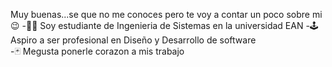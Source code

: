 Muy buenas...se que no me conoces pero te voy a contar un poco sobre mi😉
-🧑‍💻 Soy estudiante de Ingenieria de Sistemas en la universidad EAN
-🕹️ Aspiro a ser profesional en Diseño y Desarrollo de software  
-🃏 Megusta ponerle corazon a mis trabajo
